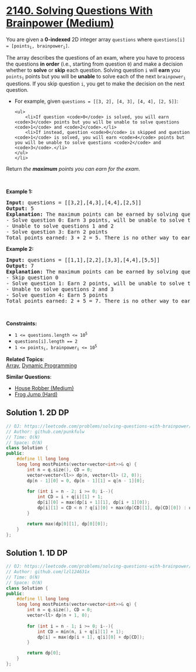 # [2140. Solving Questions With Brainpower (Medium)](https://leetcode.com/problems/solving-questions-with-brainpower/)

<p>You are given a <strong>0-indexed</strong> 2D integer array <code>questions</code> where <code>questions[i] = [points<sub>i</sub>, brainpower<sub>i</sub>]</code>.</p>

<p>The array describes the questions of an exam, where you have to process the questions <strong>in order</strong> (i.e., starting from question <code>0</code>) and make a decision whether to <strong>solve</strong> or <strong>skip</strong> each question. Solving question <code>i</code> will <strong>earn</strong> you <code>points<sub>i</sub></code> points but you will be <strong>unable</strong> to solve each of the next <code>brainpower<sub>i</sub></code> questions. If you skip question <code>i</code>, you get to make the decision on the next question.</p>

<ul>
	<li>For example, given <code>questions = [[3, 2], [4, 3], [4, 4], [2, 5]]</code>:

	<ul>
		<li>If question <code>0</code> is solved, you will earn <code>3</code> points but you will be unable to solve questions <code>1</code> and <code>2</code>.</li>
		<li>If instead, question <code>0</code> is skipped and question <code>1</code> is solved, you will earn <code>4</code> points but you will be unable to solve questions <code>2</code> and <code>3</code>.</li>
	</ul>
	</li>
</ul>

<p>Return <em>the <strong>maximum</strong> points you can earn for the exam</em>.</p>

<p>&nbsp;</p>
<p><strong>Example 1:</strong></p>

<pre><strong>Input:</strong> questions = [[3,2],[4,3],[4,4],[2,5]]
<strong>Output:</strong> 5
<strong>Explanation:</strong> The maximum points can be earned by solving questions 0 and 3.
- Solve question 0: Earn 3 points, will be unable to solve the next 2 questions
- Unable to solve questions 1 and 2
- Solve question 3: Earn 2 points
Total points earned: 3 + 2 = 5. There is no other way to earn 5 or more points.
</pre>

<p><strong>Example 2:</strong></p>

<pre><strong>Input:</strong> questions = [[1,1],[2,2],[3,3],[4,4],[5,5]]
<strong>Output:</strong> 7
<strong>Explanation:</strong> The maximum points can be earned by solving questions 1 and 4.
- Skip question 0
- Solve question 1: Earn 2 points, will be unable to solve the next 2 questions
- Unable to solve questions 2 and 3
- Solve question 4: Earn 5 points
Total points earned: 2 + 5 = 7. There is no other way to earn 7 or more points.
</pre>

<p>&nbsp;</p>
<p><strong>Constraints:</strong></p>

<ul>
	<li><code>1 &lt;= questions.length &lt;= 10<sup>5</sup></code></li>
	<li><code>questions[i].length == 2</code></li>
	<li><code>1 &lt;= points<sub>i</sub>, brainpower<sub>i</sub> &lt;= 10<sup>5</sup></code></li>
</ul>


**Related Topics**:  
[Array](https://leetcode.com/tag/array/), [Dynamic Programming](https://leetcode.com/tag/dynamic-programming/)

**Similar Questions**:
* [House Robber (Medium)](https://leetcode.com/problems/house-robber/)
* [Frog Jump (Hard)](https://leetcode.com/problems/frog-jump/)

## Solution 1. 2D DP

```cpp
// OJ: https://leetcode.com/problems/solving-questions-with-brainpower/
// Author: github.com/punkfulw
// Time: O(N)
// Space: O(N)
class Solution {
public:
    #define ll long long 
    long long mostPoints(vector<vector<int>>& q) {
        int n = q.size(), CD = 0;
        vector<vector<ll>> dp(n, vector<ll> (2, 0));
        dp[n - 1][0] = 0, dp[n - 1][1] = q[n - 1][0];
        
        for (int i = n - 2; i >= 0; i--){
            int CD = i + q[i][1] + 1;
            dp[i][0] = max(dp[i + 1][1], dp[i + 1][0]);
            dp[i][1] = CD < n ? q[i][0] + max(dp[CD][1], dp[CD][0]) : q[i][0];
        }

        return max(dp[0][1], dp[0][0]);
    }
};
```


## Solution 1. 1D DP

```cpp
// OJ: https://leetcode.com/problems/solving-questions-with-brainpower/
// Author: github.com/lzl124631x
// Time: O(N)
// Space: O(N)
class Solution {
public:
    #define ll long long 
    long long mostPoints(vector<vector<int>>& q) {
        int n = q.size(), CD = 0;
        vector<ll> dp(n + 1, 0);
        
        for (int i = n - 1; i >= 0; i--){
            int CD = min(n, i + q[i][1] + 1);
            dp[i] = max(dp[i + 1], q[i][0] + dp[CD]);
        }

        return dp[0];
    }
};
```
